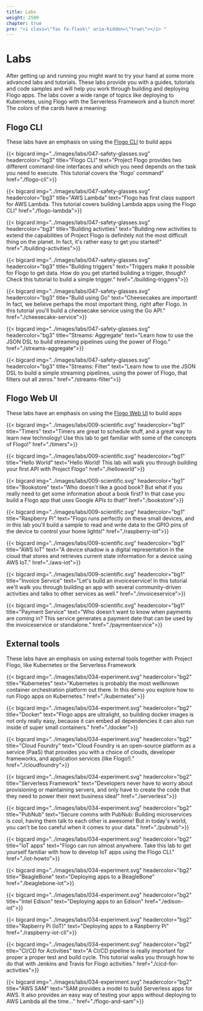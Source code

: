```yaml
---
title: Labs
weight: 2500
chapter: true
pre: "<i class=\"fas fa-flask\" aria-hidden=\"true\"></i> "
---
```


# Labs

After getting up and running you might want to try your hand at some more advanced labs and tutorials. These labs provide you with a guides, tutorials and code samples and will help you work through building and deploying Flogo apps. The labs cover a wide range of topics like deploying to Kubernetes, using Flogo with the Serverless Framework and a bunch more! The colors of the cards have a meaning:

## Flogo CLI

These labs have an emphasis on using the [Flogo CLI](../getting-started/getting-started-cli) to build apps

<div class="cards">

  {{< bigcard img="../images/labs/047-safety-glasses.svg" headercolor="bg3" title="Flogo CLI" text="Project Flogo provides two different command-line interfaces and which you need depends on the task you need to execute. This tutorial covers the 'flogo' command" href="./flogo-cli">}}

  {{< bigcard img="../images/labs/047-safety-glasses.svg" headercolor="bg3" title="AWS Lambda" text="Flogo has first class support for AWS Lambda. This tutorial covers building Lambda apps using the Flogo CLI" href="./flogo-lambda">}}

  {{< bigcard img="../images/labs/047-safety-glasses.svg" headercolor="bg3" title="Building activities" text="Building new activities to extend the capabilities of Project Flogo is definitely not the most difficult thing on the planet. In fact, it's rather easy to get you started!" href="./building-activities">}}

  {{< bigcard img="../images/labs/047-safety-glasses.svg" headercolor="bg3" title="Building triggers" text="Triggers make it possible for Flogo to get data. How do you get started building a trigger, though? Check this tutorial to build a simple trigger." href="./building-triggers">}}

  {{< bigcard img="../images/labs/047-safety-glasses.svg" headercolor="bg3" title="Build using Go" text="Cheesecakes are important! In fact, we believe perhaps the most important thing, right after Flogo. In this tutorial you'll build a cheesecake service using the Go API." href="./cheesecake-service">}}

  {{< bigcard img="../images/labs/047-safety-glasses.svg" headercolor="bg3" title="Streams: Aggregate" text="Learn how to use the JSON DSL to build streaming pipelines using the power of Flogo." href="./streams-aggregate">}}

  {{< bigcard img="../images/labs/047-safety-glasses.svg" headercolor="bg3" title="Streams: Filter" text="Learn how to use the JSON DSL to build a simple streaming pipelines, using the power of Flogo, that filters out all zeros." href="./streams-filter">}}

</div>

## Flogo Web UI

These labs have an emphasis on using the [Flogo Web UI](../getting-started/getting-started-webui) to build apps

<div class="cards">

  {{< bigcard img="../images/labs/009-scientific.svg" headercolor="bg1" title="Timers" text="Timers are great to schedule stuff, and a great way to learn new technology! Use this lab to get familiar with some of the concepts of Flogo!" href="./timers">}}

  {{< bigcard img="../images/labs/009-scientific.svg" headercolor="bg1" title="Hello World" text="Hello World! This lab will walk you through building your first API with Project Flogo" href="./helloworld">}}

  {{< bigcard img="../images/labs/009-scientific.svg" headercolor="bg1" title="Bookstore" text="Who doesn't like a good book? But what if you really need to get some information about a book first? In that case you build a Flogo app that uses Google APIs to that!" href="./bookstore">}}

  {{< bigcard img="../images/labs/009-scientific.svg" headercolor="bg1" title="Raspberry Pi" text="Flogo runs perfectly on these small devices, and in this lab you'll build a sample to read and write data to the GPIO pins of the device to control your home lights!" href="./raspberry-iot">}}

  {{< bigcard img="../images/labs/009-scientific.svg" headercolor="bg1" title="AWS IoT" text="A device shadow is a digital representation in the cloud that stores and retrieves current state information for a device using AWS IoT." href="./aws-iot">}}

  {{< bigcard img="../images/labs/009-scientific.svg" headercolor="bg1" title="Invoice Service" text="Let's build an invoiceservice! In this tutorial we'll walk you through building an app with several community-driven activities and talks to other services as well." href="./invoiceservice">}}

  {{< bigcard img="../images/labs/009-scientific.svg" headercolor="bg1" title="Payment Service" text="Who doesn't want to know when payments are coming in? This service generates a payment date that can be used by the invoiceservice or standalone." href="./paymentservice">}}

</div>

## External tools

These labs have an emphasis on using external tools together with Project Flogo, like Kubernetes or the Serverless Framework

<div class="cards">

  {{< bigcard img="../images/labs/034-experiment.svg" headercolor="bg2" title="Kubernetes" text="Kubernetes is probably the most wellknown container orchestration platform out there. In this demo you explore how to run Flogo apps on Kubernetes." href="./kubernetes">}}

  {{< bigcard img="../images/labs/034-experiment.svg" headercolor="bg2" title="Docker" text="Flogo apps are ultralight, so building docker images is not only really easy, because it can embed all dependencies it can also run inside of super small containers." href="./docker">}}

  {{< bigcard img="../images/labs/034-experiment.svg" headercolor="bg2" title="Cloud Foundry" text="Cloud Foundry is an open-source platform as a service (PaaS) that provides you with a choice of clouds, developer frameworks, and application services (like Flogo!)." href="./cloudfoundry">}}

  {{< bigcard img="../images/labs/034-experiment.svg" headercolor="bg2" title="Serverless Framework" text="Developers never have to worry about provisioning or maintaining servers, and only have to create the code that they need to power their next business idea!" href="./serverless">}}

  {{< bigcard img="../images/labs/034-experiment.svg" headercolor="bg2" title="PubNub" text="Secure comms with PubNub: Building microservices is cool, having them talk to each other is awesome! But in today's world, you can't be too careful when it comes to your data." href="./pubnub">}}

  {{< bigcard img="../images/labs/034-experiment.svg" headercolor="bg2" title="IoT apps" text="Flogo can run almost anywhere. Take this lab to get yourself familiar with how to develop IoT apps using the Flogo CLI." href="./iot-howto">}}

  {{< bigcard img="../images/labs/034-experiment.svg" headercolor="bg2" title="BeagleBone" text="Deploying apps to a BeagleBone" href="./beaglebone-iot">}}

  {{< bigcard img="../images/labs/034-experiment.svg" headercolor="bg2" title="Intel Edison" text="Deploying apps to an Edison" href="./edison-iot">}}

  {{< bigcard img="../images/labs/034-experiment.svg" headercolor="bg2" title="Rapberry Pi (IoT)" text="Deploying apps to a Raspberry Pi" href="./raspberry-iot-cli">}}

  {{< bigcard img="../images/labs/034-experiment.svg" headercolor="bg2" title="CI/CD for Activities" text="A CI/CD pipeline is really important for proper a proper test and build cycle. This tutorial walks you through how to do that with Jenkins and Travis for Flogo activities." href="./cicd-for-activities">}}

  {{< bigcard img="../images/labs/034-experiment.svg" headercolor="bg2" title="AWS SAM" text="SAM provides a model to build Serverless apps for AWS. It also provides an easy way of testing your apps without deploying to AWS Lambda all the time..." href="./flogo-and-sam">}}

</div>